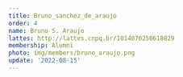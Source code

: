 ```yaml
---
title: Bruno_sanchez_de_araujo
order: 4
name: Bruno S. Araujo
lattes: http://lattes.cnpq.br/1014070250618829
membership: Alumni
photo: img/members/bruno_araujo.png
update: '2022-08-15'
---
```


